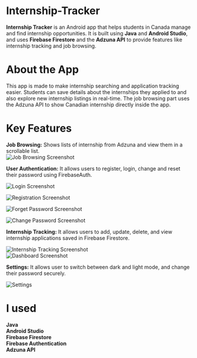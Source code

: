 # Internship-Tracker
**Internship Tracker** is an Android app that helps students in Canada manage and find internship opportunities. It is built using **Java** and **Android Studio**, and uses **Firebase Firestore** and the **Adzuna API** to provide features like internship tracking and job browsing.  

# About the App   
This app is made to make internship searching and application tracking easier. Students can save details about the internships they applied to and also explore new internship listings in real-time. The job browsing part uses the Adzuna API to show Canadian internship directly inside the app.  
# Key Features
**Job Browsing:** Shows lists of internship from Adzuna and view them in a scrollable list.  
![Job Browsing Screenshot](Screenshots/browse.png)

**User Authentication:** It allows users to register, login, change and reset their password using FirebaseAuth.  

![Login Screenshot](Screenshots/login.png)   

![Registration Screenshot](Screenshots/registration.png)    

![Forget Password Screenshot](Screenshots/forgetPass.png)    

![Change Password Screenshot](Screenshots/settings.png)   

**Internship Tracking:** It allows users to add, update, delete, and view internship applications saved in Firebase Firestore.  

![Internship Tracking Screenshot](Screenshots/Add.png)    
![Dashboard Screenshot](Screenshots/dashboard.png)  


**Settings:** It allows user to switch between dark and light mode, and change their password securely.    

![Settings](Screenshots/settings.png)   

# I used
**Java**  
**Android Studio**  
**Firebase Firestore**  
**Firebase Authentication**    
**Adzuna API**    


   
